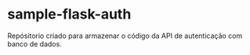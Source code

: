# sample-flask-auth

Repósitorio criado para armazenar o código da API de autenticação com banco de dados.